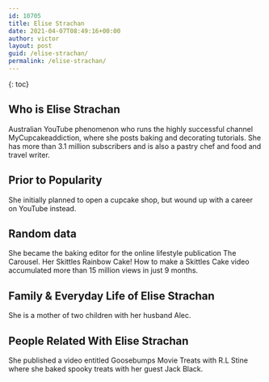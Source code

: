 ```yaml
---
id: 10705
title: Elise Strachan
date: 2021-04-07T08:49:16+00:00
author: victor
layout: post
guid: /elise-strachan/
permalink: /elise-strachan/
---
```



{: toc}


## Who is Elise Strachan



Australian YouTube phenomenon who runs the highly successful channel MyCupcakeaddiction, where she posts baking and decorating tutorials. She has more than 3.1 million subscribers and is also a pastry chef and food and travel writer.

                
                
                
## Prior to Popularity



She initially planned to open a cupcake shop, but wound up with a career on YouTube instead.

                
                
                
## Random data



She became the baking editor for the online lifestyle publication The Carousel. Her Skittles Rainbow Cake! How to make a Skittles Cake video accumulated more than 15 million views in just 9 months.

                
                
                
## Family & Everyday Life of Elise Strachan



She is a mother of two children with her husband Alec.

                
                
                
## People Related With Elise Strachan



She published a video entitled Goosebumps Movie Treats with R.L Stine where she baked spooky treats with her guest Jack Black.

                
              
            
          
          
          